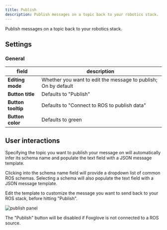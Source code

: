 ```yaml
---
title: Publish
description: Publish messages on a topic back to your robotics stack.
---
```


Publish messages on a topic back to your robotics stack.

## Settings

### General

| field              | description                                                    |
| ------------------ | -------------------------------------------------------------- |
| **Editing mode**   | Whether you want to edit the message to publish; On by default |
| **Button title**   | Defaults to "Publish"                                          |
| **Button tooltip** | Defaults to "Connect to ROS to publish data"                   |
| **Button color**   | Defaults to green                                              |

## User interactions

Specifying the topic you want to publish your message on will automatically infer its schema name and populate the text field with a JSON message template.

Clicking into the schema name field will provide a dropdown list of common ROS schemas. Selecting a schema will also populate the text field with a JSON message template.

Edit the template to customize the message you want to send back to your ROS stack, before hitting "Publish".

![publish panel](/img/docs/visualizing/panels/publish/panel.webp)

The "Publish" button will be disabled if Foxglove is not connected to a ROS source.
